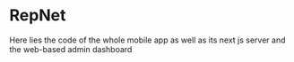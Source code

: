 # RepNet
Here lies the code of the whole mobile app as well as its next js server and the web-based admin dashboard
